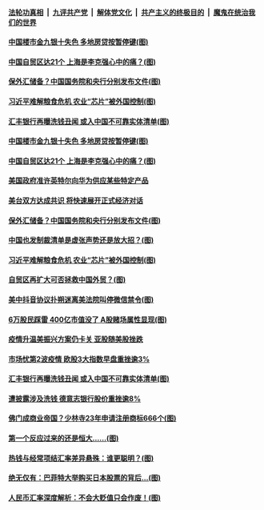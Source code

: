 

####  [法轮功真相](../../../../basic/blob/master/README.md?t=09230702) &nbsp;|&nbsp; [九评共产党](../../../../9ping.md/blob/master/README.md?t=09230702) &nbsp;|&nbsp; [解体党文化](../../../../jtdwh.md/blob/master/README.md?t=09230702)  &nbsp;|&nbsp; [共产主义的终极目的](../../../../gczydzjmd.md/blob/master/README.md?t=09230702) &nbsp;|&nbsp; [魔鬼在统治我们的世界](../../../../mgztzwmdsj.md/blob/master/README.md?t=09230702) 


#### [中国楼市金九银十失色 多地房贷按暂停键(图)](../pages/p5/946931.md?t=09230702) 

#### [中国自贸区达21个 上海是李克强心中的痛？(图)](../pages/p5/946927.md?t=09230702) 

#### [保外汇储备？中国国务院和央行分别发布文件(图)](../pages/p5/946837.md?t=09230702) 

#### [习近平难解粮食危机 农业“芯片”被外国控制(图)](../pages/p5/946834.md?t=09230702) 

#### [汇丰银行再曝洗钱丑闻 或入中国不可靠实体清单(图)](../pages/p5/946804.md?t=09230702) 


#### [中国楼市金九银十失色 多地房贷按暂停键(图)](../pages/p5/946931.md?t=09230702) 

#### [中国自贸区达21个 上海是李克强心中的痛？(图)](../pages/p5/946927.md?t=09230702) 

#### [美国政府准许英特尔向华为供应某些特定产品](../pages/p5/946919.md?t=09230702) 

#### [美台双方达成共识 将快速展开正式经济对话](../pages/p5/946914.md?t=09230702) 

#### [保外汇储备？中国国务院和央行分别发布文件(图)](../pages/p5/946837.md?t=09230702) 

#### [中国也发制裁清单是虚张声势还是放大招？(图)](../pages/p5/946856.md?t=09230702) 

#### [习近平难解粮食危机 农业“芯片”被外国控制(图)](../pages/p5/946834.md?t=09230702) 

#### [自贸区再扩大可否拯救中国外贸？(图)](../pages/p5/946847.md?t=09230702) 

#### [美中抖音协议扑朔迷离美法院叫停微信禁令(图)](../pages/p5/946845.md?t=09230702) 

#### [6万股民踩雷 400亿市值没了 A股赌场属性显现(图)](../pages/p5/946825.md?t=09230702) 

#### [疫情升温美振兴方案仍卡关 亚股随美股挫跌](../pages/p5/946807.md?t=09230702) 

#### [市场忧第2波疫情 欧股3大指数早盘重挫逾3%](../pages/p5/946806.md?t=09230702) 

#### [汇丰银行再曝洗钱丑闻 或入中国不可靠实体清单(图)](../pages/p5/946804.md?t=09230702) 

#### [遭披露涉及洗钱 德意志银行股价重挫逾8%](../pages/p5/946801.md?t=09230702) 

#### [佛门成商业帝国？少林寺23年申请注册商标666个(图)](../pages/p5/946786.md?t=09230702) 

#### [第一个反应过来的还是恒大……(图)](../pages/p5/946766.md?t=09230702) 

#### [热钱与经常项结汇率差异悬殊：谁更聪明？(图)](../pages/p5/946762.md?t=09230702) 

#### [绝无仅有：巴菲特大举购买日本股票的背后…(图)](../pages/p5/946765.md?t=09230702) 

#### [人民币汇率深度解析：不会大贬值只会作废！(图)](../pages/p5/946750.md?t=09230702) 

